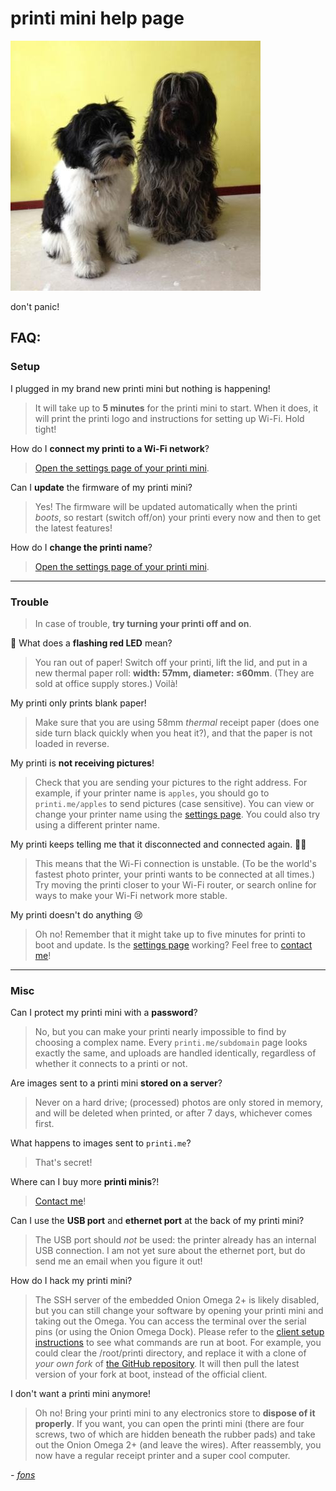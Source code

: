 # printi mini help page
![two dogs](img/doggoSmall.jpg)

don't panic!

## FAQ:

### Setup

I plugged in my brand new printi mini but nothing is happening!

> It will take up to **5 minutes** for the printi mini to start. When it does, it will print the printi logo and instructions for setting up Wi-Fi. Hold tight!

How do I **connect my printi to a Wi-Fi network**?

> [Open the settings page of your printi mini](/settings).

Can I **update** the firmware of my printi mini?

> Yes! The firmware will be updated automatically when the printi _boots_, so restart (switch off/on) your printi every now and then to get the latest features!

How do I **change the printi name**?

> [Open the settings page of your printi mini](/settings).

------

### Trouble

> In case of trouble, **try turning your printi off and on**.

🚨 What does a **flashing red LED** mean?

> You ran out of paper! Switch off your printi, lift the lid, and put in a new thermal paper roll: **width: 57mm, diameter: ≤60mm**. (They are sold at office supply stores.) Voilà!

My printi only prints blank paper!

> Make sure that you are using 58mm *thermal* receipt paper (does one side turn black quickly when you heat it?), and that the paper is not loaded in reverse.

My printi is **not receiving pictures**!

> Check that you are sending your pictures to the right address. For example, if your printer name is `apples`, you should go to `printi.me/apples` to send pictures (case sensitive). You can view or change your printer name using the [settings page](/settings). You could also try using a different printer name.

My printi keeps telling me that it disconnected and connected again. 📜📜

> This means that the Wi-Fi connection is unstable. (To be the world's fastest photo printer, your printi wants to be connected at all times.) Try moving the printi closer to your Wi-Fi router, or search online for ways to make your Wi-Fi network more stable.

My printi doesn't do anything 😢

> Oh no! Remember that it might take up to five minutes for printi to boot and update. Is the [settings page](/settings) working? Feel free to [contact me](https://github.com/fonsp)!

------

### Misc

Can I protect my printi mini with a **password**?

> No, but you can make your printi nearly impossible to find by choosing a complex name. Every `printi.me/subdomain` page looks exactly the same, and uploads are handled identically, regardless of whether it connects to a printi or not. 

Are images sent to a printi mini **stored on a server**?

> Never on a hard drive; (processed) photos are only stored in memory, and will be deleted when printed, or after 7 days, whichever comes first. 

What happens to images sent to `printi.me`?

> That's secret!

Where can I buy more **printi minis**?!

> [Contact me](https://github.com/fonsp)!

Can I use the **USB port** and **ethernet port** at the back of my printi mini?

> The USB port should _not_ be used: the printer already has an internal USB connection. I am not yet sure about the ethernet port, but do send me an email when you figure it out!

How do I hack my printi mini?

> The SSH server of the embedded Onion Omega 2+ is likely disabled, but you can still change your software by opening your printi mini and taking out the Omega. You can access the terminal over the serial pins (or using the Onion Omega Dock). Please refer to the [client setup instructions](https://github.com/fonsp/printi/wiki/Installing-the-client) to see what commands are run at boot. For example, you could clear the /root/printi directory, and replace it with a clone of _your own fork_ of [the GitHub repository](https://github.com/fonsp/printi). It will then pull the latest version of your fork at boot, instead of the official client.

I don't want a printi mini anymore!

> Oh no! Bring your printi mini to any electronics store to **dispose of it properly**. If you want, you can open the printi mini (there are four screws, two of which are hidden beneath the rubber pads) and take out the Onion Omega 2+ (and leave the wires). After reassembly, you now have a regular receipt printer and a super cool computer.

_- [fons](https://github.com/fonsp)_

